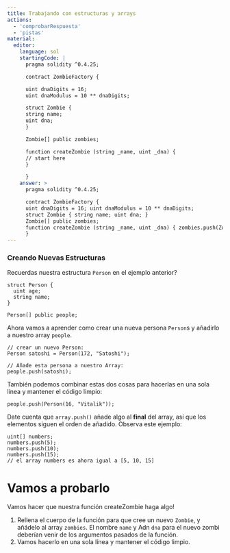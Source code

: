 ```yaml
---
title: Trabajando con estructuras y arrays
actions:
  - 'comprobarRespuesta'
  - 'pistas'
material:
  editor:
    language: sol
    startingCode: |
      pragma solidity ^0.4.25;

      contract ZombieFactory {

      uint dnaDigits = 16;
      uint dnaModulus = 10 ** dnaDigits;

      struct Zombie {
      string name;
      uint dna;
      }

      Zombie[] public zombies;

      function createZombie (string _name, uint _dna) {
      // start here
      }

      }
    answer: >
      pragma solidity ^0.4.25;

      contract ZombieFactory {
      uint dnaDigits = 16; uint dnaModulus = 10 ** dnaDigits;
      struct Zombie { string name; uint dna; }
      Zombie[] public zombies;
      function createZombie (string _name, uint _dna) { zombies.push(Zombie(_name, _dna)); }
      }
---
```

### Creando Nuevas Estructuras

Recuerdas nuestra estructura `Person` en el ejemplo anterior?

    struct Person {
      uint age;
      string name;
    }
    
    Person[] public people;
    

Ahora vamos a aprender como crear una nueva persona `Person`s y añadirlo a nuestro array `people`.

    // crear un nuevo Person:
    Person satoshi = Person(172, "Satoshi");
    
    // Añade esta persona a nuestro Array:
    people.push(satoshi);
    

También podemos combinar estas dos cosas para hacerlas en una sola línea y mantener el código limpio:

    people.push(Person(16, "Vitalik"));
    

Date cuenta que `array.push()` añade algo al **final** del array, así que los elementos siguen el orden de añadido. Observa este ejemplo:

    uint[] numbers;
    numbers.push(5);
    numbers.push(10);
    numbers.push(15);
    // el array numbers es ahora igual a [5, 10, 15]
    

# Vamos a probarlo

Vamos hacer que nuestra función createZombie haga algo!

1. Rellena el cuerpo de la función para que cree un nuevo `Zombie`, y añádelo al array `zombies`. El nombre `name` y Adn `dna` para el nuevo zombi deberían venir de los argumentos pasados de la función.
2. Vamos hacerlo en una sola línea y mantener el código limpio.